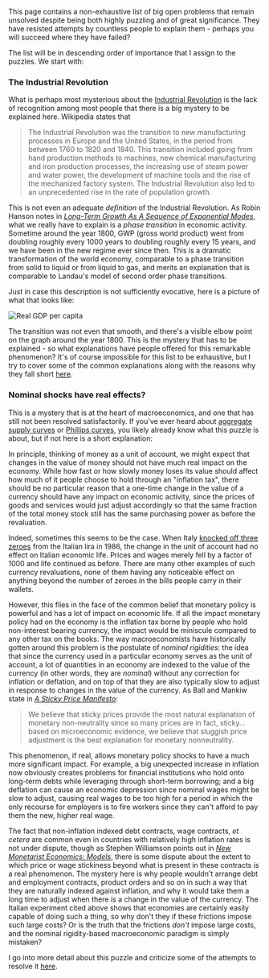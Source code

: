 This page contains a non-exhaustive list of big open problems that remain unsolved despite being both highly puzzling and of great significance. They have resisted attempts by countless people to explain them - perhaps you will succeed where they have failed?

The list will be in descending order of importance that I assign to the puzzles. We start with:

### The Industrial Revolution

What is perhaps most mysterious about the [Industrial Revolution](https://en.wikipedia.org/wiki/Industrial_Revolution) is the lack of recognition among most people that there is a big mystery to be explained here. Wikipedia states that

> The Industrial Revolution was the transition to new manufacturing processes in Europe and the United States, in the period from between 1760 to 1820 and 1840. This transition included going from hand production methods to machines, new chemical manufacturing and iron production processes, the increasing use of steam power and water power, the development of machine tools and the rise of the mechanized factory system. The Industrial Revolution also led to an unprecedented rise in the rate of population growth.

This is not even an adequate *definition* of the Industrial Revolution. As Robin Hanson notes in [*Long-Term Growth As A Sequence of Exponential Modes*](https://mason.gmu.edu/~rhanson/longgrow.pdf), what we really have to explain is a *phase transition* in economic activity. Sometime around the year 1800, GWP (gross world product) went from doubling roughly every 1000 years to doubling roughly every 15 years, and we have been in the new regime ever since then. This is a dramatic transformation of the world economy, comparable to a phase transition from solid to liquid or from liquid to gas, and merits an explanation that is comparable to Landau's model of second order phase transitions.

Just in case this description is not sufficiently evocative, here is a picture of what that looks like:

![Real GDP per capita](https://upload.wikimedia.org/wikipedia/commons/f/f3/World_GDP_Per_Capita_1500_to_2000%2C_Log_Scale.png)

The transition was not even that smooth, and there's a visible elbow point on the graph around the year 1800. This is the mystery that has to be explained - so what explanations have people offered for this remarkable phenomenon? It's of course impossible for this list to be exhaustive, but I try to cover some of the common explanations along with the reasons why they fall short [here](https://ege-erdil.github.io/mysteries/industrial_revolution).

### Nominal shocks have real effects?

This is a mystery that is at the heart of macroeconomics, and one that has still not been resolved satisfactorily. If you've ever heard about [aggregate supply curves](https://en.wikipedia.org/wiki/AD%E2%80%93AS_model) or [Phillips curves](https://en.wikipedia.org/wiki/Phillips_curve), you likely already know what this puzzle is about, but if not here is a short explanation:

In principle, thinking of money as a unit of account, we might expect that changes in the value of money should not have much real impact on the economy. While how fast or how slowly money loses its value should affect how much of it people choose to hold through an "inflation tax", there should be no particular reason that a one-time change in the value of a currency should have any impact on economic activity, since the prices of goods and services would just adjust accordingly so that the same fraction of the total money stock still has the same purchasing power as before the revaluation.

Indeed, sometimes this seems to be the case. When Italy [knocked off three zeroes](https://www.sun-sentinel.com/news/fl-xpm-1986-06-29-8602080460-story.html) from the Italian lira in 1986, the change in the unit of account had no effect on Italian economic life. Prices and wages merely fell by a factor of 1000 and life continued as before. There are many other examples of such currency revaluations, none of them having any noticeable effect on anything beyond the number of zeroes in the bills people carry in their wallets.

However, this flies in the face of the common belief that monetary policy is powerful and has a lot of impact on economic life. If all the impact monetary policy had on the economy is the inflation tax borne by people who hold non-interest bearing currency, the impact would be miniscule compared to any other tax on the books. The way macroeconomists have historically gotten around this problem is the postulate of *nominal rigidities*: the idea that since the currency used in a particular economy serves as the unit of account, a lot of quantities in an economy are indexed to the value of the currency (in other words, they are *nominal*) without any correction for inflation or deflation, and on top of that they are also typically slow to adjust in response to changes in the value of the currency. As Ball and Mankiw state in [*A Sticky Price Manifesto*](https://www.nber.org/papers/w4677):

> We believe that sticky prices provide the most natural explanation of monetary non-neutrality since so many prices are in fact, sticky... based on microeconomic evidence, we believe that sluggish price adjustment is the best explanation for monetary nonneutrality.

This phenomenon, if real, allows monetary policy shocks to have a much more significant impact. For example, a big unexpected increase in inflation now obviously creates problems for financial institutions who hold onto long-term debts while leveraging through short-term borrowing; and a big deflation can cause an economic depression since nominal wages might be slow to adjust, causing real wages to be too high for a period in which the only recourse for employers is to fire workers since they can't afford to pay them the new, higher real wage.

The fact that non-inflation indexed debt contracts, wage contracts, *et cetera* are common even in countries with relatively high inflation rates is not under dispute, though as Stephen Williamson points out in [*New Monetarist Economics: Models*](https://www.minneapolisfed.org/research/sr/sr443.pdf), there is some dispute about the extent to which price or wage stickiness beyond what is present in these contracts is a real phenomenon. The mystery here is why people wouldn't arrange debt and employment contracts, product orders and so on in such a way that they are naturally indexed against inflation, and why it would take them a long time to adjust when there is a change in the value of the currency. The Italian experiment cited above shows that economies are certainly easily capable of doing such a thing, so why don't they if these frictions impose such large costs? Or is the truth that the frictions *don't* impose large costs, and the nominal rigidity-based macroeconomic paradigm is simply mistaken?

I go into more detail about this puzzle and criticize some of the attempts to resolve it [here](https://ege-erdil.github.io/mysteries/industrial_revolution).
